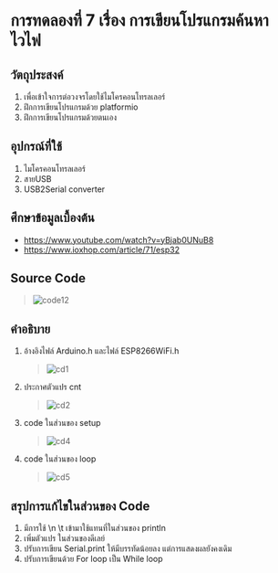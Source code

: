 # การทดลองที่ 7 เรื่อง การเขียนโปรแกรมค้นหาไวไฟ

## วัตถุประสงค์
1. เพื่อเข้าใจการต่อวงจรโดยใช้ไมโครคอนโทรลเลอร์
2. ฝึกการเขียนโปรแกรมด้วย platformio
3. ฝึกการเขียนโปรแกรมด้วยตนเอง

## อุปกรณ์ที่ใช้
1. ไมโครคอนโทรลเลอร์
2. สายUSB
3. USB2Serial converter

## ศึกษาข้อมูลเบื้องต้น
* https://www.youtube.com/watch?v=yBjab0UNuB8
* https://www.ioxhop.com/article/71/esp32
## Source Code
   > ![code12](https://user-images.githubusercontent.com/80879116/113142629-4f956b80-9255-11eb-8c09-b49059cda92c.png)

## คำอธิบาย
1. อ้างอิงไฟล์ Arduino.h และไฟล์ ESP8266WiFi.h
   > ![cd1](https://user-images.githubusercontent.com/80879116/113143368-435dde00-9256-11eb-9354-618b64340c94.png)
      
2. ประกาศตัวแปร cnt
   > ![cd2](https://user-images.githubusercontent.com/80879116/113143868-d8f96d80-9256-11eb-848d-6d7383478475.png)

3. code ในส่วนของ setup
   > ![cd4](https://user-images.githubusercontent.com/80879116/113147735-49a28900-925b-11eb-8922-b0e1c2b5c97e.png)

4. code ในส่วนของ loop
   > ![cd5](https://user-images.githubusercontent.com/80879116/113147956-853d5300-925b-11eb-9626-37afaa4e9db0.png)

## สรุปการแก้ไขในส่วนของ Code
  1. มีการใช้ \n \t เข้ามาใช้แทนที่ในส่วนของ println
  2. เพิ่มตัวแปร ในส่วนของดีเลย์
  3. ปรับการเขียน Serial.print ให้มีบรรทัดน้อยลง แต่การแสดงผลยังคงเดิม
  4. ปรับการเขียนด้วย For loop เป็น While loop

